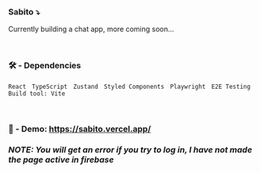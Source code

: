 ### Sabito  ⤵
Currently building a chat app, more coming soon...
  
<br> 

### 🛠️ - Dependencies 
 
 `React` &nbsp; `TypeScript` &nbsp; `Zustand` &nbsp; `Styled Components` &nbsp; `Playwright` &nbsp; `E2E Testing` &nbsp; `Build tool: Vite` 
 
<br> 

### 🔗 - Demo: https://sabito.vercel.app/ 
### _NOTE: You will get an error if you try to log in, I have not made the page active in firebase_
